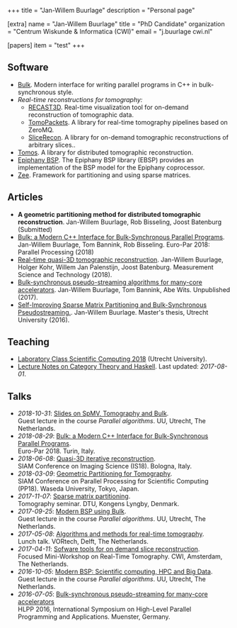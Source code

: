 +++
title = "Jan-Willem Buurlage"
description = "Personal page"

[extra]
  name = "Jan-Willem Buurlage"
  title = "PhD Candidate"
  organization = "Centrum Wiskunde & Informatica (CWI)"
  email = "j.buurlage <at> cwi.nl"

  [papers]
  item = "test"
+++


<section id="software">
    <h1>Software</h1>
    <ul>
        <li><a href="https://jwbuurlage.github.io/Bulk">Bulk</a>. Modern interface for writing parallel programs in C++ in bulk-synchronous style. </li>
        <li><em>Real-time reconstructions for tomography:</em><ul>
        <li><a href="https://cicwi.github.io/RECAST3D">RECAST3D</a>. Real-time visualization tool for on-demand reconstruction of tomographic data. </li>
        <li><a href="https://cicwi.github.io/TomoPackets">TomoPackets</a>. A library for real-time tomography pipelines based on ZeroMQ. </li>
        <li><a href="https://cicwi.github.io/SliceRecon">SliceRecon</a>. A library for on-demand tomographic reconstructions of arbitrary slices.. </li>
        </ul></li>
        <li><a href="http://www.github.com/jwbuurlage/Tomos">Tomos</a>. A library for distributed tomographic reconstruction.</li>
        <li><a href="http://www.codu.in/ebsp">Epiphany BSP</a>. The Epiphany BSP library (EBSP) provides an implementation of the BSP model for the Epiphany coprocessor.
        </li>
        <li><a href="http://www.github.com/jwbuurlage/Zee">Zee</a>. Framework for partitioning and using sparse matrices.</li>
    </ul>
</section>

<section id="articles">

  <h1>Articles</h1>

  <ul>
      <li><strong>A geometric partitioning method for distributed tomographic reconstruction</strong>.
        Jan-Willem Buurlage, Rob Bisseling, Joost Batenburg (Submitted)</li>
      <li><a href="https://doi.org/10.1007/978-3-319-96983-1_37">Bulk: a Modern C++ Interface for Bulk-Synchronous Parallel Programs</a>.
        Jan-Willem Buurlage, Tom Bannink, Rob Bisseling. Euro-Par 2018: Parallel Processing (2018)</li>
     <li><a href="http://iopscience.iop.org/article/10.1088/1361-6501/aab754/meta">Real-time quasi-3D tomographic reconstruction</a>.
        Jan-Willem Buurlage, Holger Kohr, Willem Jan Palenstijn, Joost Batenburg.
        Measurement Science and Technology (2018).
      <li><a href="https://arxiv.org/abs/1608.07200">Bulk-synchronous
            pseudo-streaming algorithms for many-core accelerators</a>. Jan-Willem Buurlage, Tom Bannink, Abe Wits. Unpublished (2017).</li>
      <li><a
            href="https://scholar.google.nl/scholar?cluster=18383112231106166666&hl=nl&as_sdt=0,5&sciodt=0,5">Self-Improving
            Sparse Matrix Partitioning and Bulk-Synchronous
            Pseudostreaming.</a>. Jan-Willem Buurlage. Master's thesis, Utrecht University (2016).</li>
  </ul>

  <h1>Teaching</h1>
  <ul>
    <li>  <a href="https://homepages.cwi.nl/~buurlage/lcsc/">Laboratory Class Scientific Computing 2018</a> (Utrecht University).</li>
    <li> <a href="https://github.com/jwbuurlage/category-theory-programmers">Lecture Notes
            on Category Theory and Haskell</a>. Last updated: <em>2017-08-01</em>.</li>
  </ul>
</section>

<section id="talks">
  <h1>Talks</h1>
    <ul>
      <li><em>2018-10-31</em>: <a href="2018-10-31-guest-lecture-parco.pdf">Slides on SpMV, Tomography and Bulk</a>. <br>
          Guest lecture in the course <em>Parallel algorithms</em>. UU, Utrecht, The Netherlands.</li>
      <li><em>2018-08-29</em>: <a href="2018-08-29-euro-par-bulk.pdf">Bulk: a Modern C++ Interface for Bulk-Synchronous Parallel Programs</a>. <br>
          Euro-Par 2018. Turin, Italy.</li>
      <li><em>2018-06-08</em>: <a href="2018-06-08-siam-is-presentation.pdf">Quasi-3D  iterative reconstruction</a>. <br>
          SIAM Conference on Imaging Science (IS18). Bologna, Italy.</li>
      <li><em>2018-03-09</em>: <a href="2018-03-09-siam-pp.pdf">Geometric Partitioning for Tomography</a>. <br>
          SIAM Conference on Parallel Processing for Scientific Computing (PP18). Waseda University, Tokyo, Japan.</li>
      <li><em>2017-11-07</em>: <a href="2017-11-07-spp.pdf">Sparse matrix partitioning</a>. <br>
          Tomography seminar. DTU, Kongens Lyngby, Denmark.</li>
      <li><em>2017-09-25</em>: <a href="2017-09-25-modern-bsp.pdf">Modern BSP using Bulk</a>. <br>
          Guest lecture in the course <em>Parallel algorithms</em>. UU, Utrecht, The Netherlands.</li>
      <li><em>2017-05-08</em>: <a href="2017-05-08-rt-tomography-vortech.pdf">Algorithms and methods for real-time tomography</a>. <br>
          Lunch talk. VORtech, Delft, The Netherlands.</li>
      <li><em>2017-04-11</em>: <a href="2017-04-11-slicer-presentation.pdf">Sofware tools for on demand slice reconstruction</a>. <br>
          Focused Mini-Workshop on Real-Time Tomography. CWI, Amsterdam, The Netherlands.</li>
      <li><em>2016-10-05</em>: <a href="2016-10-05-modern-bsp.pdf">Modern BSP: Scientific computing, HPC and Big Data</a>. <br>
          Guest lecture in the course <em>Parallel algorithms</em>. UU, Utrecht, The Netherlands.</li>
      <li><em>2016-07-05</em>: <a href="2016-07-05-bsps-presentation-hlpp.pdf">Bulk-synchronous pseudo-streaming for many-core accelerators</a> <br>
          HLPP 2016, International Symposium on High-Level Parallel Programming and Applications. Muenster, Germany.</li>
    </ul>
</section>
